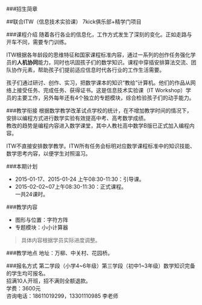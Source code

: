 ###招生简章

##联合ITW（信息技术实验课）
7kick俱乐部+精学门项目

###课程介绍
随着各行各业的信息化，工作方式发生了深刻的变化。正如走路与开车不同，需要专门训练。  

ITW根据各年龄段的思维特征和国家课程标准内容，通过一系列的创作任务强化学员的**人机协同**能力，同时也巩固孩子们的数学知识。课程中穿插安排算法交流、团队协作元素，帮助孩子们提前适应信息时代各行业的工作生活需要。

孩子们通过研讨、创作、实习，把数学课本的知识“教给”计算机。他们的作品从网络上接受任务、完成任务、获得证书。这是信息技术实验课（IT Workshop）学员的主要工作，另外每年还有4个独立的专题模块，综合检验孩子们的动手能力。

###教学衔接
根据数学教学改革试点学校的统计，在不增加教学时间的情况下，安排以编程方式进行数学实验有效提高中考、高考数学成绩。  
教改的趋势是编程内容进入数学课堂，其中人教社高中数学B版已正式加入编程内容。  

 
ITW不直接安排数学教学。ITW所有任务会标明对应数学课程标准中的知识技能、数学思考内容，以便学生对照温习。  

###本期计划
- 2015-01-17、2015-01-24 上午08:30-11:30：引导课。 
- 2015-02-02~07上午08:30-11:30：正式课程。  
一共24课时。

###教学内容  
* 图形与位置：字符方阵
* 专题模块：小小计算器

> 具体内容根据学员实际进度调整。

###教学地点
地址：万柳、中关村、花园桥。  

###报名方式
第二学段（小学4~6年级）第三学段（初中1~3年级）数学知识完备的学生均可报名。  
招满10人开班，招不满则全额退款。  
学费：3600元  
咨询电话：18611019299，13301110985 李老师